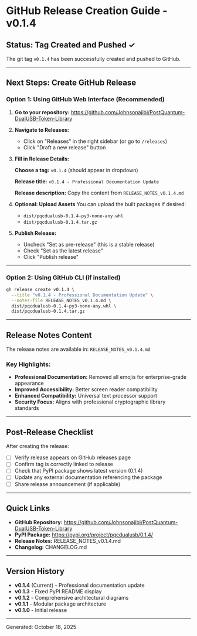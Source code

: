 # GitHub Release Creation Guide - v0.1.4

## Status: Tag Created and Pushed ✓

The git tag `v0.1.4` has been successfully created and pushed to GitHub.

---

## Next Steps: Create GitHub Release

### Option 1: Using GitHub Web Interface (Recommended)

1. **Go to your repository:**
   https://github.com/Johnsonajibi/PostQuantum-DualUSB-Token-Library

2. **Navigate to Releases:**
   - Click on "Releases" in the right sidebar (or go to `/releases`)
   - Click "Draft a new release" button

3. **Fill in Release Details:**
   
   **Choose a tag:** `v0.1.4` (should appear in dropdown)
   
   **Release title:** `v0.1.4 - Professional Documentation Update`
   
   **Release description:** Copy the content from `RELEASE_NOTES_v0.1.4.md`
   
4. **Optional: Upload Assets**
   You can upload the built packages if desired:
   - `dist/pqcdualusb-0.1.4-py3-none-any.whl`
   - `dist/pqcdualusb-0.1.4.tar.gz`

5. **Publish Release:**
   - Uncheck "Set as pre-release" (this is a stable release)
   - Check "Set as the latest release"
   - Click "Publish release"

---

### Option 2: Using GitHub CLI (if installed)

```bash
gh release create v0.1.4 \
  --title "v0.1.4 - Professional Documentation Update" \
  --notes-file RELEASE_NOTES_v0.1.4.md \
  dist/pqcdualusb-0.1.4-py3-none-any.whl \
  dist/pqcdualusb-0.1.4.tar.gz
```

---

## Release Notes Content

The release notes are available in: `RELEASE_NOTES_v0.1.4.md`

### Key Highlights:

- **Professional Documentation:** Removed all emojis for enterprise-grade appearance
- **Improved Accessibility:** Better screen reader compatibility
- **Enhanced Compatibility:** Universal text processor support
- **Security Focus:** Aligns with professional cryptographic library standards

---

## Post-Release Checklist

After creating the release:

- [ ] Verify release appears on GitHub releases page
- [ ] Confirm tag is correctly linked to release
- [ ] Check that PyPI package shows latest version (0.1.4)
- [ ] Update any external documentation referencing the package
- [ ] Share release announcement (if applicable)

---

## Quick Links

- **GitHub Repository:** https://github.com/Johnsonajibi/PostQuantum-DualUSB-Token-Library
- **PyPI Package:** https://pypi.org/project/pqcdualusb/0.1.4/
- **Release Notes:** RELEASE_NOTES_v0.1.4.md
- **Changelog:** CHANGELOG.md

---

## Version History

- **v0.1.4** (Current) - Professional documentation update
- **v0.1.3** - Fixed PyPI README display
- **v0.1.2** - Comprehensive architectural diagrams
- **v0.1.1** - Modular package architecture
- **v0.1.0** - Initial release

---

Generated: October 18, 2025
